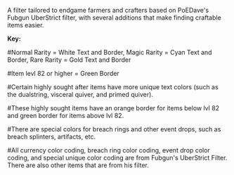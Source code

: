 A filter tailored to endgame farmers and crafters based on PoEDave's Fubgun UberStrict filter, with several additions that make finding craftable items easier.

**Key:** 

#Normal Rarity = White Text and Border, Magic Rarity = Cyan Text and Border, Rare Rarity = Gold Text and Border

#Item levl 82 or higher = Green Border

#Certain highly sought after items have more unique text colors (such as the dualstring, visceral quiver, and primed quiver). 

#These highly sought items have an orange border for items below lvl 82 and green border for items above lvl 82.

#There are special colors for breach rings and other event drops, such as breach splinters, artifacts, etc.

#All currency color coding, breach ring color coding, event drop color coding, and special unique color coding are from Fubgun's UberStrict Filter. There are also other items that are from his filter.

